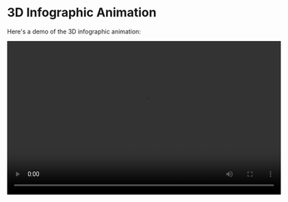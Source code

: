 # 3D Infographic Animation

Here's a demo of the 3D infographic animation:

<video width="640" height="360" controls autoplay>
  <source src="Desktop/GitHub/Graphics/Animation/3D_Animation.mp4" type="video/mp4">
  Your browser does not support the video tag.
</video>
